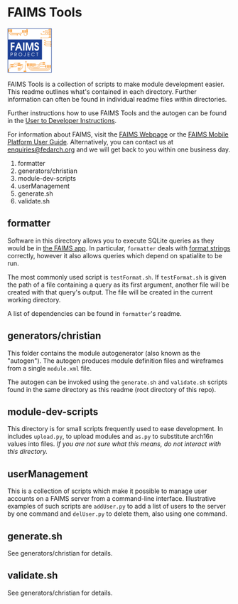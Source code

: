 # FAIMS Tools 
<img src="https://github.com/FAIMS/faimsWebsite/blob/master/images/FAIMS-CYMK-FULL-VECTOR.png" height="100" width="100">

FAIMS Tools is a collection of scripts to make module development easier. This readme outlines what's contained in each directory. Further information can often be found in individual readme files within directories. 

Further instructions how to use FAIMS Tools and the autogen can be found in the [User to Developer Instructions](https://github.com/FAIMS/UserToDev/blob/master/UserToDev.pdf). 

For information about FAIMS, visit the [FAIMS Webpage](https://www.fedarch.org/) or the [FAIMS Mobile Platform User Guide](https://faimsproject.atlassian.net/wiki/spaces/MobileUser/pages/4784159/Introduction).
Alternatively, you can contact us at enquiries@fedarch.org and we will get back to you within one business day.

1. formatter	
2. generators/christian	
3. module-dev-scripts	
4. userManagement
5. generate.sh	
6. validate.sh


## formatter 

Software in this directory allows you to execute SQLite queries as they would be in [the FAIMS app](https://github.com/FAIMS/faims-android). In particular, `formatter` deals with [format strings](https://faimsproject.atlassian.net/wiki/spaces/FAIMS/pages/3014726/FAIMS+Data+UI+and+Logic+Cook-Book#FAIMSData,UIandLogicCook-Book-AttributeFormatString) correctly, however it also allows queries which depend on spatialite to be run.

The most commonly used script is `testFormat.sh`. If `testFormat.sh` is given the path of a file containing a query as its first argument, another file will be created with that query's output. The file will be created in the current working directory.

A list of dependencies can be found in `formatter`'s readme.

## generators/christian

This folder contains the module autogenerator (also known as the "autogen"). The autogen produces
module definition files and wireframes from a single `module.xml` file.

The autogen can be invoked using the `generate.sh` and `validate.sh` scripts
found in the same directory as this readme (root directory of this repo).

## module-dev-scripts

This directory is for small scripts frequently used to ease development. In
includes `upload.py`, to upload modules and `as.py` to substitute arch16n values
into files. *If you are not sure what this means, do not interact with this directory.*

## userManagement

This is a collection of scripts which make it possible to manage user accounts
on a FAIMS server from a command-line interface. Illustrative examples of such
scripts are `addUser.py` to add a list of users to the server by one command and `delUser.py` to delete them, also using one command.

## generate.sh	
See generators/christian for details.

## validate.sh
See generators/christian for details.
